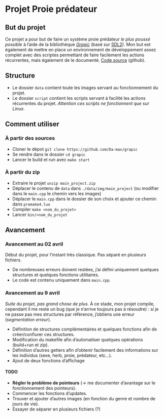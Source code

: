 # Projet Proie prédateur

## But du projet

Ce projet a pour but de faire un système proie prédateur _le plus poussé possible_ à l’aide de la bibliothèque _[Grapic](https://perso.liris.cnrs.fr/alexandre.meyer/grapic/html/index.html)_ (basé sur [SDL2](https://libsdl.org/)).
Mon but est également de mettre en place un environnement de développement assez complet avec des scriptes permettant de faire facilement les actions récurrentes, mais également de le documenté. [Code source](https://github.com/Da-max/grapic) (github).

## Structure

- Le dossier `data` contient toute les images servant au fonctionnement du projet.
- Le dossier `script` contient les scripts servant à facilité les actions récurrentes du projet. _Attention ces scripts ne fonctionnent que sur Linux._

## Comment utiliser

### À partir des sources

- Cloner le dépot `git clone https://github.com/Da-max/grapic`
- Se rendre dans le dossier `cd grapic` 
- Lancer le build et run avec `make start`

### À partir du zip

- Extraire le projet `unzip main_project.zip`
- Déplacer le contenu de `data` dans `./data/img/main_project` (ou modifier dans le `main.cpp` le chemin vers les images)
- Déplacer le `main.cpp` dans le dossier de son choix et ajouter ce chemin dans `premake4.lua`
- Compiler `make <nom_du_projet>`
- Lancer `bin/<nom_du_projet`

## Avancement

### Avancement au 02 avril

Début du projet, pour l’instant très classique. Pas séparé en plusieurs fichiers.

- De nombreuses erreurs doivent restées, j’ai défini uniquement quelques structures et quelques fonctions utilitaires.
- Le code est contenu uniquement dans `main.cpp`.

### Avancement au 9 avril

*Suite du projet, pas grand chose de plus.* À ce stade, mon projet compile, cependant il me reste un bug (que je n’arrive toujours pas à résoudre) : si je ne passe pas mes structures par référence, 
j’obtiens une erreur (*segmentation erreur*). 

- Définition de structures complémentaires et quelques fonctions afin de créer/confiurer ces structures.
- Modification du makefile afin d’automatiser quelques opérations (build+run et zip).
- Définition d’autres getters afin d’obtenir facilement des informations sur les individus (sexe, herb, proie, prédateur, etc…).
- Ajout de deux fonctions d’affichage

#### TODO

- **Régler le problème de pointeurs** (-> me documenter d’avantage sur le fonctionnement des pointeurs).
- Commencer les fonctions d’updates.
- Trouver et ajouter d’autres images (en fonction du genre et nombre de jours de vie).
- Essayer de séparer en plusieurs fichiers (?)
